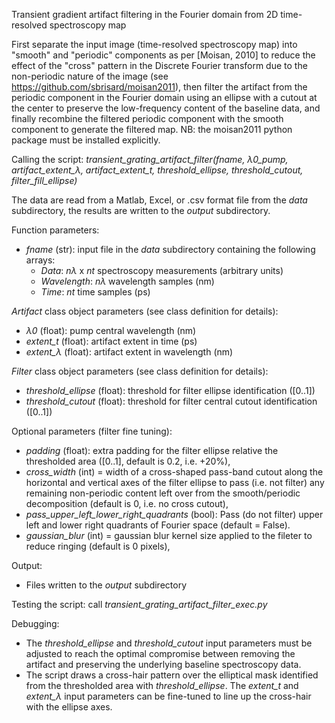 Transient gradient artifact filtering in the Fourier domain from 2D time-resolved spectroscopy map

First separate the input image (time-resolved spectroscopy map) into "smooth" and "periodic" components as per [Moisan, 2010] to
reduce the effect of the "cross" pattern in the Discrete Fourier transform due to the
non-periodic nature of the image (see https://github.com/sbrisard/moisan2011), then
filter the artifact from the periodic component in the Fourier domain using
an ellipse with a cutout at the center to preserve the low-frequency content of the
baseline data, and finally recombine the filtered periodic component with the smooth component
to generate the filtered map. NB: the moisan2011 python package must be installed explicitly.

Calling the script: *transient_grating_artifact_filter(fname, λ0_pump, artifact_extent_λ, artifact_extent_t, threshold_ellipse, threshold_cutout, filter_fill_ellipse)*

The data are read from a Matlab, Excel, or .csv format file from the *data* subdirectory,
the results are written to the *output* subdirectory.

Function parameters:

- *fname* (str): input file in the *data* subdirectory containing the following arrays:
  - *Data*: *nλ* x *nt* spectroscopy measurements (arbitrary units)
  - *Wavelength*: *nλ* wavelength samples (nm)
  - *Time*: *nt* time samples (ps)

*Artifact* class object parameters (see class definition for details):
- *λ0* (float): pump central wavelength (nm)
- *extent_t* (float): artifact extent in time (ps)
- *extent_λ* (float): artifact extent in wavelength (nm)

*Filter* class object parameters (see class definition for details):
- *threshold_ellipse* (float): threshold for filter ellipse identification ([0..1])
- *threshold_cutout* (float): threshold for filter central cutout identification ([0..1])

Optional parameters (filter fine tuning):
  - *padding* (float): extra padding for the filter ellipse relative the thresholded area 
               ([0..1], default is 0.2, i.e. +20%),
  - *cross_width* (int) = width of a cross-shaped pass-band cutout along the horizontal
                    and vertical axes of the filter ellipse to pass (i.e. not filter)
                    any remaining non-periodic content left over from the
                    smooth/periodic decomposition (default is 0, i.e. no cross cutout),
  - *pass_upper_left_lower_right_quadrants* (bool): Pass (do not filter) upper left 
                    and lower right quadrants of Fourier space (default = False).
  - *gaussian_blur* (int) = gaussian blur kernel size applied to the fileter to reduce
                      ringing (default is 0 pixels),

Output:
- Files written to the *output* subdirectory

Testing the script: call *transient_grating_artifact_filter_exec.py*

Debugging:
- The *threshold_ellipse* and *threshold_cutout* input parameters must be adjusted to
  reach the optimal compromise between removing the artifact and preserving the 
  underlying baseline spectroscopy data.
- The script draws a cross-hair pattern over the elliptical mask identified from the
  thresholded area with *threshold_ellipse*. The *extent_t* and *extent_λ* input
  parameters can be fine-tuned to line up the cross-hair with the ellipse axes.

